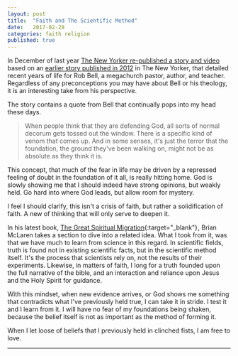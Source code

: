```yaml
---
layout: post
title:  "Faith and The Scientific Method"
date:   2017-02-28
categories: faith religion
published: true
---
```


In December of last year [The New Yorker re-published a story and video](http://www.newyorker.com/culture/culture-desk/a-megachurch-pastors-search-for-a-more-forgiving-faith)
based on an [earlier story published in 2012](http://www.newyorker.com/magazine/2012/11/26/the-hell-raiser-3)
in The New Yorker, that detailed recent years of life for Rob Bell, a megachurch pastor, author, and
teacher. Regardless of any preconceptions you may have about Bell or his theology, it is an 
interesting take from his perspective.

The story contains a quote from Bell that continually pops into my head these days.

> When people think that they are defending God, all sorts of normal decorum gets tossed out the 
window. There is a specific kind of venom that comes up. And in some senses, it's just the terror 
that the foundation, the ground they've been walking on, might not be as absolute as they think it 
is.

This concept, that much of the fear in life may be driven by a repressed feeling of doubt in the 
foundation of it all, is really hitting home. God is slowly showing me that I should indeed have
strong opinions, but weakly held. Go hard into where God leads, but allow room for mystery.

I feel I should clarify, this isn't a crisis of faith, but rather a solidification of faith. A new
of thinking that will only serve to deepen it. 

In his latest book, [The Great Spiritual Migration](https://www.amazon.com/gp/product/1601427913/ref=as_li_tl?ie=UTF8&camp=1789&creative=9325&creativeASIN=1601427913&linkCode=as2&tag=tywayne-20&linkId=61b7db3555c555c0ff720482f7f5ea67){:target="_blank"}<img src="//ir-na.amazon-adsystem.com/e/ir?t=tywayne-20&l=am2&o=1&a=1601427913" width="1" height="1" border="0" alt="" style="border:none !important; margin:0px !important;" />,
Brian McLaren takes a section to dive into a related idea. What I took from it, was that we have 
much to learn from science in this regard. In scientific fields, truth is found not in existing 
scientific facts, but in the scientific method itself. It's the process that scientists rely on, 
not the results of their experiments. Likewise, in matters of faith, I long for a truth founded upon
the full narrative of the bible, and an interaction and reliance upon Jesus and the Holy Spirit for 
guidance.

With this mindset, when new evidence arrives, or God shows me something that contradicts what I've 
previously held true, I can take it in stride. I test it and I learn from it. I will have no fear of
my foundations being shaken, because the belief itself is not as important as the method of forming
it.

When I let loose of beliefs that I previously held in clinched fists, I am free to love.

***